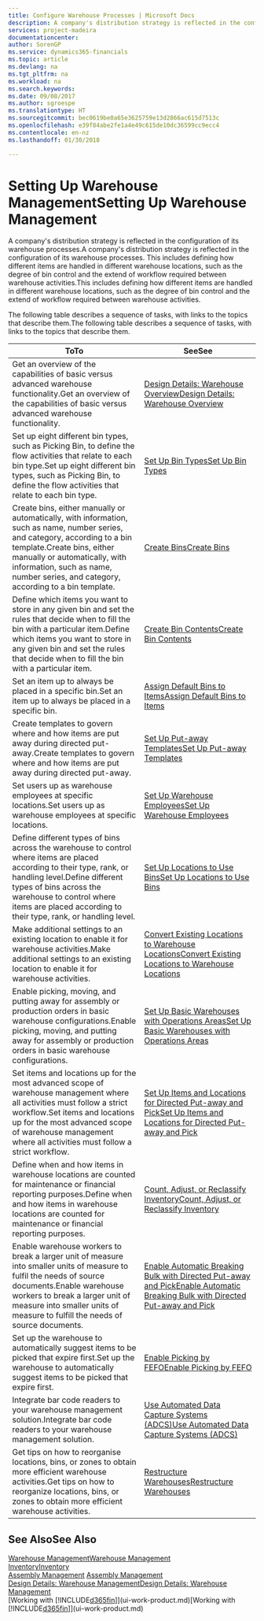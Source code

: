 ```yaml
---
title: Configure Warehouse Processes | Microsoft Docs
description: A company's distribution strategy is reflected in the configuration of its warehouse processes. This includes defining how different items are handled in different warehouse locations, such as the degree of bin control and the extend of workflow required between warehouse activities.
services: project-madeira
documentationcenter: 
author: SorenGP
ms.service: dynamics365-financials
ms.topic: article
ms.devlang: na
ms.tgt_pltfrm: na
ms.workload: na
ms.search.keywords: 
ms.date: 09/08/2017
ms.author: sgroespe
ms.translationtype: HT
ms.sourcegitcommit: bec0619be0a65e3625759e13d2866ac615d7513c
ms.openlocfilehash: e39f84abe2fe1a4e49c615de10dc36599cc9ecc4
ms.contentlocale: en-nz
ms.lasthandoff: 01/30/2018

---
```

# <a name="setting-up-warehouse-management"></a><span data-ttu-id="37744-104">Setting Up Warehouse Management</span><span class="sxs-lookup"><span data-stu-id="37744-104">Setting Up Warehouse Management</span></span>
<span data-ttu-id="37744-105">A company's distribution strategy is reflected in the configuration of its warehouse processes.</span><span class="sxs-lookup"><span data-stu-id="37744-105">A company's distribution strategy is reflected in the configuration of its warehouse processes.</span></span> <span data-ttu-id="37744-106">This includes defining how different items are handled in different warehouse locations, such as the degree of bin control and the extend of workflow required between warehouse activities.</span><span class="sxs-lookup"><span data-stu-id="37744-106">This includes defining how different items are handled in different warehouse locations, such as the degree of bin control and the extend of workflow required between warehouse activities.</span></span>  

 <span data-ttu-id="37744-107">The following table describes a sequence of tasks, with links to the topics that describe them.</span><span class="sxs-lookup"><span data-stu-id="37744-107">The following table describes a sequence of tasks, with links to the topics that describe them.</span></span>   

|<span data-ttu-id="37744-108">**To**</span><span class="sxs-lookup"><span data-stu-id="37744-108">**To**</span></span>|<span data-ttu-id="37744-109">**See**</span><span class="sxs-lookup"><span data-stu-id="37744-109">**See**</span></span>|  
|------------|-------------|  
|<span data-ttu-id="37744-110">Get an overview of the capabilities of basic versus advanced warehouse functionality.</span><span class="sxs-lookup"><span data-stu-id="37744-110">Get an overview of the capabilities of basic versus advanced warehouse functionality.</span></span>|[<span data-ttu-id="37744-111">Design Details: Warehouse Overview</span><span class="sxs-lookup"><span data-stu-id="37744-111">Design Details: Warehouse Overview</span></span>](design-details-warehouse-overview.md)|  
|<span data-ttu-id="37744-112">Set up eight different bin types, such as Picking Bin, to define the flow activities that relate to each bin type.</span><span class="sxs-lookup"><span data-stu-id="37744-112">Set up eight different bin types, such as Picking Bin, to define the flow activities that relate to each bin type.</span></span>|[<span data-ttu-id="37744-113">Set Up Bin Types</span><span class="sxs-lookup"><span data-stu-id="37744-113">Set Up Bin Types</span></span>](warehouse-how-to-set-up-bin-types.md)|  
|<span data-ttu-id="37744-114">Create bins, either manually or automatically, with information, such as name, number series, and category, according to a bin template.</span><span class="sxs-lookup"><span data-stu-id="37744-114">Create bins, either manually or automatically, with information, such as name, number series, and category, according to a bin template.</span></span>|[<span data-ttu-id="37744-115">Create Bins</span><span class="sxs-lookup"><span data-stu-id="37744-115">Create Bins</span></span>](warehouse-how-to-create-individual-bins.md)|  
|<span data-ttu-id="37744-116">Define which items you want to store in any given bin and set the rules that decide when to fill the bin with a particular item.</span><span class="sxs-lookup"><span data-stu-id="37744-116">Define which items you want to store in any given bin and set the rules that decide when to fill the bin with a particular item.</span></span>|[<span data-ttu-id="37744-117">Create Bin Contents</span><span class="sxs-lookup"><span data-stu-id="37744-117">Create Bin Contents</span></span>](warehouse-how-to-set-up-bin-contents.md)|  
|<span data-ttu-id="37744-118">Set an item up to always be placed in a specific bin.</span><span class="sxs-lookup"><span data-stu-id="37744-118">Set an item up to always be placed in a specific bin.</span></span>|[<span data-ttu-id="37744-119">Assign Default Bins to Items</span><span class="sxs-lookup"><span data-stu-id="37744-119">Assign Default Bins to Items</span></span>](warehouse-how-to-assign-default-bins-to-items.md)|
|<span data-ttu-id="37744-120">Create templates to govern where and how items are put away during directed put-away.</span><span class="sxs-lookup"><span data-stu-id="37744-120">Create templates to govern where and how items are put away during directed put-away.</span></span>|[<span data-ttu-id="37744-121">Set Up Put-away Templates</span><span class="sxs-lookup"><span data-stu-id="37744-121">Set Up Put-away Templates</span></span>](warehouse-how-to-set-up-put-away-templates.md)|
|<span data-ttu-id="37744-122">Set users up as warehouse employees at specific locations.</span><span class="sxs-lookup"><span data-stu-id="37744-122">Set users up as warehouse employees at specific locations.</span></span>|[<span data-ttu-id="37744-123">Set Up Warehouse Employees</span><span class="sxs-lookup"><span data-stu-id="37744-123">Set Up Warehouse Employees</span></span>](warehouse-how-to-set-up-warehouse-employees.md)|
|<span data-ttu-id="37744-124">Define different types of bins across the warehouse to control where items are placed according to their type, rank, or handling level.</span><span class="sxs-lookup"><span data-stu-id="37744-124">Define different types of bins across the warehouse to control where items are placed according to their type, rank, or handling level.</span></span>|[<span data-ttu-id="37744-125">Set Up Locations to Use Bins</span><span class="sxs-lookup"><span data-stu-id="37744-125">Set Up Locations to Use Bins</span></span>](warehouse-how-to-set-up-locations-to-use-bins.md)|
|<span data-ttu-id="37744-126">Make additional settings to an existing location to enable it for warehouse activities.</span><span class="sxs-lookup"><span data-stu-id="37744-126">Make additional settings to an existing location to enable it for warehouse activities.</span></span>|[<span data-ttu-id="37744-127">Convert Existing Locations to Warehouse Locations</span><span class="sxs-lookup"><span data-stu-id="37744-127">Convert Existing Locations to Warehouse Locations</span></span>](warehouse-how-to-convert-existing-locations-to-warehouse-locations.md)|
|<span data-ttu-id="37744-128">Enable picking, moving, and putting away for assembly or production orders in basic warehouse configurations.</span><span class="sxs-lookup"><span data-stu-id="37744-128">Enable picking, moving, and putting away for assembly or production orders in basic warehouse configurations.</span></span>|[<span data-ttu-id="37744-129">Set Up Basic Warehouses with Operations Areas</span><span class="sxs-lookup"><span data-stu-id="37744-129">Set Up Basic Warehouses with Operations Areas</span></span>](warehouse-how-to-set-up-basic-warehouses-with-operations-areas.md)|  
|<span data-ttu-id="37744-130">Set items and locations up for the most advanced scope of warehouse management where all activities must follow a strict workflow.</span><span class="sxs-lookup"><span data-stu-id="37744-130">Set items and locations up for the most advanced scope of warehouse management where all activities must follow a strict workflow.</span></span>|[<span data-ttu-id="37744-131">Set Up Items and Locations for Directed Put-away and Pick</span><span class="sxs-lookup"><span data-stu-id="37744-131">Set Up Items and Locations for Directed Put-away and Pick</span></span>](warehouse-how-to-set-up-items-for-directed-put-away-and-pick.md)|  
|<span data-ttu-id="37744-132">Define when and how items in warehouse locations are counted for maintenance or financial reporting purposes.</span><span class="sxs-lookup"><span data-stu-id="37744-132">Define when and how items in warehouse locations are counted for maintenance or financial reporting purposes.</span></span>|[<span data-ttu-id="37744-133">Count, Adjust, or Reclassify Inventory</span><span class="sxs-lookup"><span data-stu-id="37744-133">Count, Adjust, or Reclassify Inventory</span></span>](inventory-how-count-adjust-reclassify.md)|
|<span data-ttu-id="37744-134">Enable warehouse workers to break a larger unit of measure into smaller units of measure to fulfil the needs of source documents.</span><span class="sxs-lookup"><span data-stu-id="37744-134">Enable warehouse workers to break a larger unit of measure into smaller units of measure to fulfill the needs of source documents.</span></span>|[<span data-ttu-id="37744-135">Enable Automatic Breaking Bulk with Directed Put-away and Pick</span><span class="sxs-lookup"><span data-stu-id="37744-135">Enable Automatic Breaking Bulk with Directed Put-away and Pick</span></span>](warehouse-enable-automatic-breaking-bulk-with-directed-put-away-and-pick.md)|  
|<span data-ttu-id="37744-136">Set up the warehouse to automatically suggest items to be picked that expire first.</span><span class="sxs-lookup"><span data-stu-id="37744-136">Set up the warehouse to automatically suggest items to be picked that expire first.</span></span>|[<span data-ttu-id="37744-137">Enable Picking by FEFO</span><span class="sxs-lookup"><span data-stu-id="37744-137">Enable Picking by FEFO</span></span>](warehouse-picking-by-fefo.md)|
|<span data-ttu-id="37744-138">Integrate bar code readers to your warehouse management solution.</span><span class="sxs-lookup"><span data-stu-id="37744-138">Integrate bar code readers to your warehouse management solution.</span></span>|[<span data-ttu-id="37744-139">Use Automated Data Capture Systems (ADCS)</span><span class="sxs-lookup"><span data-stu-id="37744-139">Use Automated Data Capture Systems (ADCS)</span></span>](warehouse-use-automated-data-capture-systems-adcs.md)|  
|<span data-ttu-id="37744-140">Get tips on how to reorganise locations, bins, or zones to obtain more efficient warehouse activities.</span><span class="sxs-lookup"><span data-stu-id="37744-140">Get tips on how to reorganize locations, bins, or zones to obtain more efficient warehouse activities.</span></span>|[<span data-ttu-id="37744-141">Restructure Warehouses</span><span class="sxs-lookup"><span data-stu-id="37744-141">Restructure Warehouses</span></span>](warehouse-how-to-restructure-warehouses.md)|  

## <a name="see-also"></a><span data-ttu-id="37744-142">See Also</span><span class="sxs-lookup"><span data-stu-id="37744-142">See Also</span></span>  
[<span data-ttu-id="37744-143">Warehouse Management</span><span class="sxs-lookup"><span data-stu-id="37744-143">Warehouse Management</span></span>](warehouse-manage-warehouse.md)  
[<span data-ttu-id="37744-144">Inventory</span><span class="sxs-lookup"><span data-stu-id="37744-144">Inventory</span></span>](inventory-manage-inventory.md)  
<span data-ttu-id="37744-145">[Assembly Management](assembly-assemble-items.md)  </span><span class="sxs-lookup"><span data-stu-id="37744-145">[Assembly Management](assembly-assemble-items.md)  </span></span>  
[<span data-ttu-id="37744-146">Design Details: Warehouse Management</span><span class="sxs-lookup"><span data-stu-id="37744-146">Design Details: Warehouse Management</span></span>](design-details-warehouse-management.md)  
<span data-ttu-id="37744-147">[Working with [!INCLUDE[d365fin](includes/d365fin_md.md)]](ui-work-product.md)</span><span class="sxs-lookup"><span data-stu-id="37744-147">[Working with [!INCLUDE[d365fin](includes/d365fin_md.md)]](ui-work-product.md)</span></span>

